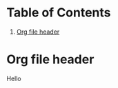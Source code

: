 
# Table of Contents

1.  [Org file header](#org44bd923)


<a id="org44bd923"></a>

# Org file header

Hello

